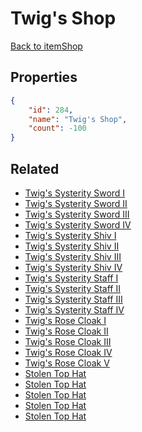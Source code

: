 # Twig's Shop

<no description available>

[Back to itemShop](../item-shops.md)

## Properties

```json
{
    "id": 284,
    "name": "Twig's Shop",
    "count": -100
}
```

## Related

- [Twig's Systerity Sword I](../items/7730-twig-s-systerity-sword-i.md)
- [Twig's Systerity Sword II](../items/7731-twig-s-systerity-sword-ii.md)
- [Twig's Systerity Sword III](../items/7732-twig-s-systerity-sword-iii.md)
- [Twig's Systerity Sword IV](../items/7733-twig-s-systerity-sword-iv.md)
- [Twig's Systerity Shiv I](../items/7734-twig-s-systerity-shiv-i.md)
- [Twig's Systerity Shiv II](../items/7735-twig-s-systerity-shiv-ii.md)
- [Twig's Systerity Shiv III](../items/7736-twig-s-systerity-shiv-iii.md)
- [Twig's Systerity Shiv IV](../items/7737-twig-s-systerity-shiv-iv.md)
- [Twig's Systerity Staff I](../items/7738-twig-s-systerity-staff-i.md)
- [Twig's Systerity Staff II](../items/7739-twig-s-systerity-staff-ii.md)
- [Twig's Systerity Staff III](../items/7740-twig-s-systerity-staff-iii.md)
- [Twig's Systerity Staff IV](../items/7741-twig-s-systerity-staff-iv.md)
- [Twig's Rose Cloak I](../items/7757-twig-s-rose-cloak-i.md)
- [Twig's Rose Cloak II](../items/7758-twig-s-rose-cloak-ii.md)
- [Twig's  Rose Cloak III](../items/7759-twig-s-rose-cloak-iii.md)
- [Twig's Rose Cloak IV](../items/7760-twig-s-rose-cloak-iv.md)
- [Twig's Rose Cloak V](../items/7761-twig-s-rose-cloak-v.md)
- [Stolen Top Hat](../items/7762-stolen-top-hat.md)
- [Stolen Top Hat](../items/7763-stolen-top-hat.md)
- [Stolen Top Hat](../items/7764-stolen-top-hat.md)
- [Stolen Top Hat](../items/7765-stolen-top-hat.md)
- [Stolen Top Hat](../items/7766-stolen-top-hat.md)

